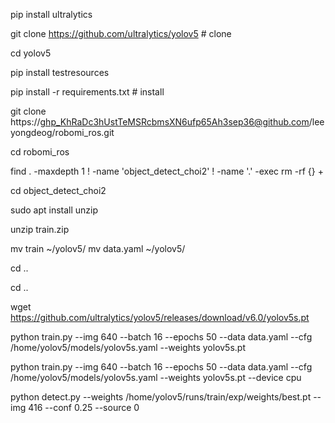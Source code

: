 



pip install ultralytics


git clone https://github.com/ultralytics/yolov5  # clone


cd yolov5


pip install testresources



pip install -r requirements.txt  # install



git clone https://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@github.com/leeyongdeog/robomi_ros.git


cd robomi_ros


find . -maxdepth 1 ! -name 'object_detect_choi2' ! -name '.' -exec rm -rf {} +

cd object_detect_choi2


sudo apt install unzip


unzip train.zip



mv train ~/yolov5/
mv data.yaml ~/yolov5/

cd ..



cd ..


wget https://github.com/ultralytics/yolov5/releases/download/v6.0/yolov5s.pt











python train.py --img 640 --batch 16 --epochs 50 --data data.yaml --cfg /home/yolov5/models/yolov5s.yaml --weights yolov5s.pt



















python train.py --img 640 --batch 16 --epochs 50 --data data.yaml --cfg /home/yolov5/models/yolov5s.yaml --weights yolov5s.pt --device cpu









python detect.py --weights /home/yolov5/runs/train/exp/weights/best.pt --img 416 --conf 0.25 --source 0


